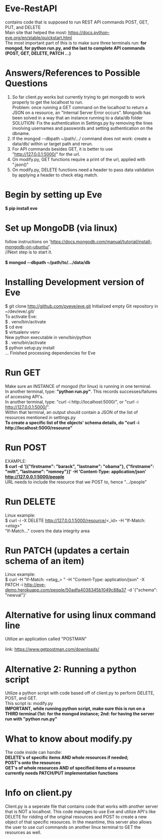 # Eve-RestAPI
contains code that is supposed to run REST API commands POST, GET, PUT, and DELETE
<br>Main site that helped the most: https://docs.python-eve.org/en/stable/quickstart.html
<br>The most important part of this is to make sure three terminals run: <b>for mongod, for python run.py, and the last to complete API commands (POST, GET, DELETE, PATCH ...) </b>

# Answers/References to Possible Questions
1) So far client.py works but currently trying to get mongodb to work properly to get the localhost to run. 
<br>Problem: once running a GET command on the localhost to return a JSON on a resource, an "Internal Server Error occurs".
Mongodb has been solved in a way that an instance running to a data/db folder
<br>SOLUTION: Fix the authentication in Settings.py by removing the lines involving usernames and passwords and setting authentication on the dbname.
2) If the mongod --dbpath ~/path/.../ command does not work: create a data/db/ within ur target path and rerun.
3) For API commands besides GET, it is better to use "http://127.0.0.1:5000/" for the url.
4) On modify.py, GET functions require a print of the url, applied with ".json()"
5) On modify.py, DELETE functions need a header to pass data validation by applying a header to check etag match.


# Begin by setting up Eve
<b>$ pip install eve</b>

# Set up MongoDB (via linux)
follow instructions on 'https://docs.mongodb.com/manual/tutorial/install-mongodb-on-ubuntu/'.
<br> //Next step is to start it.  
<br> <b>$ mongod --dbpath ~/path/to/.../data/db    </b>

# Installing Development version of Eve
$ git clone http://github.com/pyeve/eve.git
Initialized empty Git repository in ~/dev/eve/.git/
<br>To activate Eve:
<br>$ . venv/bin/activate
<br>$ cd eve
<br>$ virtualenv venv
<br>New python executable in venv/bin/python
<br>$ . venv/bin/activate
<br>$ python setup.py install
<br>...
Finished processing dependencies for Eve


# Run GET
Make sure an INSTANCE of mongod (for linux) is running in one terminal.
<br>In another terminal, type: <b>"python run.py"</b>. This records successes/failures of accessing API's.
<br>In another terminal, type: "curl -i http://localhost:5000/", or "curl -i http://127.0.0.1:5000/".
<br>Within that terminal, an output should contain a JSON of the list of resources mentioned in settings.py
<br><b>To create a specific list of the objects' schema details, do "curl -i http://localhost:5000/resource"</b>

# Run POST
EXAMPLE:
<br><b>$ curl -d '[{"firstname": "barack", "lastname": "obama"}, {"firstname": "mitt", "lastname": "romney"}]' -H 'Content-Type: application/json'  http://127.0.0.1:5000/people </b>
<br>URL needs to include the resource that we POST to, hence ".../people"

# Run DELETE
Linux example:
<br>$ curl -i -X DELETE http://127.0.0.1:5000/resource/<_id> -H "If-Match: <_etag_>"
<br> "If-Match..." covers the data integrity area 

# Run PATCH (updates a certain schema of an item)
Linux example:
<br>$ curl -H "If-Match: <etag_> " -H "Content-Type:
application/json" -X PATCH -i http://eve-demo.herokuapp.com/people/50adfa4038345b1049c88a37 -d '{"schema": "newval"}'


# Alternative for using linux command line
Utilize an application called "POSTMAN"
<br><br>
link: https://www.getpostman.com/downloads/

# Alternative 2: Running a python script
Utilize a python script with code based off of client.py to perform DELETE, POST, and GET.
<br>This script is: modify.py
<br><b>IMPORTANT, while running python script, make sure this is run on a THIRD terminal (1st: for the mongod instance; 
2nd: for having the server run with "python run.py"</b>

# What to know about modify.py
The code inside can handle:
<br><b>DELETE's of specific items AND whole resources if needed; 
<br>POST's onto the resources
<br>GET's of whole resources AND of specified items of a resource
<br>currently needs PATCH/PUT implementation functions </b>


# Info on client.py
Client.py is a seperate file that contains code that works with another server that is NOT a localhost.  This code manages to
use Eve and utilize API's like DELETE for ridding of the original resources and POST to create a new object of that specific resources. In the meantime, this server also allows the user to use curl commands on another linux terminal to GET the resources as well.
